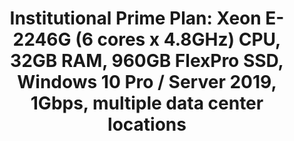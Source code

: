 ---
title: 'Institutional Prime Plan: Xeon E-2246G (6 cores x 4.8GHz) CPU, 32GB RAM, 960GB FlexPro SSD, Windows 10 Pro / Server 2019, 1Gbps, multiple data center locations'
menu: 'Institutional Prime'
onpage_menu: false
visible: false
metadata:
    description: 'Trade up to 200 charts, any platform: Xeon E-2246G (6 cores x 4.8GHz) CPU, 32GB RAM, 960GB FlexPro SSD, Windows 10 Pro / Server 2019, 1Gbps network, multiple data center locations'
body_classes: 'title-h1h2 header-dark header-transparent'
content:
    items: '@self.modular'
---